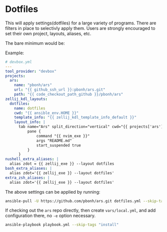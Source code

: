 # Dotfiles

This will apply settings(dotfiles) for a large variety of programs. There are filters in place to
selectivly apply them. Users are strongly encouraged to set their own project, layouts, aliases,
etc.

The bare minimum would be:

Example:
```yaml
# devbox.yml
---
tool_provider: "devbox"
projects:
  ars:
    name: "pbonh/ars"
    url: "{{ github_ssh_url }}:pbonh/ars.git"
    path: "{{ code_checkout_path_github }}/pbonh/ars"
zellij_kdl_layouts:
  dotfiles:
    name: dotfiles
    cwd: "{{ ansible_env.HOME }}"
    template_info: "{{ zellij_kdl_template_info_default }}"
    layout_info: |
      tab name="Ars" split_direction="vertical" cwd="{{ projects['ars']['path'] }}" focus=true {
          pane {
              command "{{ nvim_exe }}"
              args "README.md"
              start_suspended true
          }
      }
nushell_extra_aliases: |
  alias zdot = {{ zellij_exe }} --layout dotfiles
bash_extra_aliases: |
  alias zdot='{{ zellij_exe }} --layout dotfiles'
extra_zsh_aliases: |
  alias zdot='{{ zellij_exe }} --layout dotfiles'
```

The above settings can be applied by running:

```bash
ansible-pull -U https://github.com/pbonh/ars.git dotfiles.yml --skip-tags "install" -e "@devbox.yml"
```

If checking out the `ars` repo directly, then create `vars/local.yml`, and add configuration there, no `-e` option necessary.

```bash
ansible-playbook playbook.yml --skip-tags "install"
```

